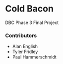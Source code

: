 # Cold Bacon
DBC Phase 3 Final Project
### Contributors
* Alan English
* Tyler Fridley
* Paul Hammerschmidt
